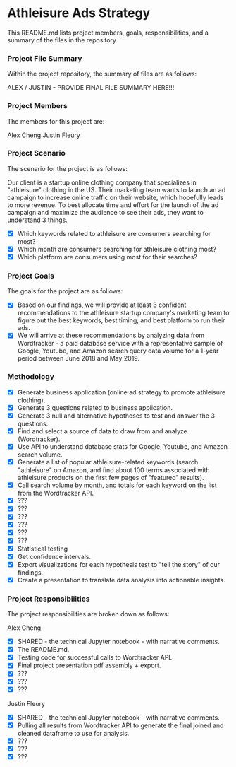 # Athleisure Ads Strategy

This README.md lists project members, goals, responsibilities, and a summary of the files in the repository.

### Project File Summary
Within the project repository, the summary of files are as follows:

ALEX / JUSTIN - PROVIDE FINAL FILE SUMMARY HERE!!!

### Project Members
The members for this project are:

Alex Cheng
Justin Fleury

### Project Scenario
The scenario for the project is as follows:

Our client is a startup online clothing company that specializes in "athleisure" clothing in the US. Their marketing team wants to launch an ad campaign to increase online traffic on their website, which hopefully leads to more revenue. To best allocate time and effort for the launch of the ad campaign and maximize the audience to see their ads, they want to understand 3 things. 

   - [x] Which keywords related to athleisure are consumers searching for most?
   - [x] Which month are consumers searching for athleisure clothing most?
   - [x] Which platform are consumers using most for their searches?

### Project Goals
The goals for the project are as follows:

   - [x] Based on our findings, we will provide at least 3 confident recommendations to the athleisure startup company's marketing team to figure out the best keywords, best timing, and best platform to run their ads.
   - [x] We will arrive at these recommendations by analyzing data from Wordtracker - a paid database service with a representative sample of Google, Youtube, and Amazon search query data volume for a 1-year period between June 2018 and May 2019.

### Methodology 
   - [x] Generate business application (online ad strategy to promote athleisure clothing).
   - [x] Generate 3 questions related to business application.
   - [x] Generate 3 null and alternative hypotheses to test and answer the 3 questions.
   - [x] Find and select a source of data to draw from and analyze (Wordtracker).
   - [x] Use API to understand database stats for Google, Youtube, and Amazon search volume.
   - [x] Generate a list of popular athleisure-related keywords (search "athleisure" on Amazon, and find about 100 terms associated with athleisure products on the first few pages of "featured" results).
   - [x] Call search volume by month, and totals for each keyword on the list from the Wordtracker API.
   - [x] ???
   - [x] ???
   - [x] ???
   - [x] ???
   - [x] ???
   - [x] ???
   - [x] Statistical testing
   - [x] Get confidence intervals.
   - [x] Export visualizations for each hypothesis test to "tell the story" of our findings.
   - [x] Create a presentation to translate data analysis into actionable insights. 

### Project Responsibilities
The project responsibilities are broken down as follows:

Alex Cheng
   - [x] SHARED - the technical Jupyter notebook - with narrative comments.
   - [x] The README.md.
   - [x] Testing code for successful calls to Wordtracker API.
   - [x] Final project presentation pdf assembly + export.
   - [x] ???
   - [x] ???
   - [x] ???

Justin Fleury
   - [x] SHARED - the technical Jupyter notebook - with narrative comments.
   - [x] Pulling all results from Wordtracker API to generate the final joined and cleaned dataframe to use for analysis.
   - [x] ???
   - [x] ???
   - [x] ???
